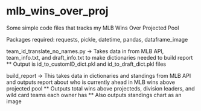 # mlb_wins_over_proj
Some simple code files that tracks my MLB Wins Over Projected Pool

Packages required: requests, pickle, datetime, pandas, dataframe_image

team_id_translate_no_names.py -> Takes data in from MLB API, team_info.txt, and draft_info.txt to make dictionaries needed to build report
** Output is id_to_customID_dict.pkl and id_to_draft_dict.pkl files

build_report -> This takes data in dictionaries and standings from MLB API and outputs report about who is currently ahead in MLB wins above projected pool
** Outputs total wins above projecteds, division leaders, and wild card teams each owner has
** Also outputs standings chart as an image
